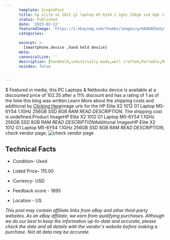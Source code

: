 ```yaml
---
      template: SinglePost
      title: hp elite x2 1012 g1 laptop m5 6y54 1 1ghz 256gb ssd 8gb ram read description 
      status: Published
      date: '2023-02-12'
      featuredImage: 'https://i.ebayimg.com/thumbs/images/g/HAQAAOSwXytj2ICP/s-l225.jpg'
      categories: 

      excerpt: >-
        [smartphone,device ,hand held device]
      meta:
      canonicalLink: ''
      description: [handheld,industrially made,well crafted,Portable,Mobile,Compact,Convenient,Lightweight,Maneuverable,Man-portable,Miniature,Carriable,Hand-held,Light,Holdable,Transportable,Mobile device,Pocket-sized,On-the-go,Wireless,Cordless,Compact size,Convenient size, smartphone,device ,hand held device]
      noindex: false

        
---
```

$
    Featured in media, this PC Laptops & Netbooks device is available at a discounted price of 102.35 after a 11% discount and has a rating of 1 as of the time this blog was written.Learn More about the shipping costs and additional by [Clicking Here](https://www.ebay.com/itm/134431235932?hash=item1f4cb9df5c%3Ag%3AHAQAAOSwXytj2ICP&mkevt=1&mkcid=1&mkrid=711-53200-19255-0&campid=%253CePNCampaignId%253E&customid=%253CreferenceId%253E&toolid=10049)image urls for the HP Elite X2 1012 G1 Laptop M5-6Y54 1.1GHz 256GB SSD 8GB RAM *READ DESCRIPTION*. The shipping cost is undefined.Product ImageHP Elite X2 1012 G1 Laptop M5-6Y54 1.1GHz 256GB SSD 8GB RAM *READ DESCRIPTION*Additional ImagesHP Elite X2 1012 G1 Laptop M5-6Y54 1.1GHz 256GB SSD 8GB RAM *READ DESCRIPTION*, check vendor page, ![check vendor page](https://origin-galleryplus.ebayimg.com/ws/web/134431235932_2_0_1/225x225.jpg,https://origin-galleryplus.ebayimg.com/ws/web/134431235932_3_0_1/225x225.jpg,https://origin-galleryplus.ebayimg.com/ws/web/134431235932_4_0_1/225x225.jpg,https://origin-galleryplus.ebayimg.com/ws/web/134431235932_5_0_1/225x225.jpg,https://origin-galleryplus.ebayimg.com/ws/web/134431235932_6_0_1/225x225.jpg,https://origin-galleryplus.ebayimg.com/ws/web/134431235932_7_0_1/225x225.jpg,https://origin-galleryplus.ebayimg.com/ws/web/134431235932_8_0_1/225x225.jpg,https://origin-galleryplus.ebayimg.com/ws/web/134431235932_9_0_1/225x225.jpg)
    
    

 ## Technical Facts 



     
      

 - Condition- Used 


      

 - Listed Price- 115.00 


      

 - Currency- USD 


      

 - Feedback score - 1895 


      

 - Location - US 


      
      

 *_This post may contain affiliate links from eBay and other third-party websites. As an eBay affiliate, we earn from qualifying purchases. Although we do our best to keep the information up-to-date and accurate, please check the date and all details with the vendor's website before making a purchase. Not all data may be accurate._*



    
    
    
    
    
